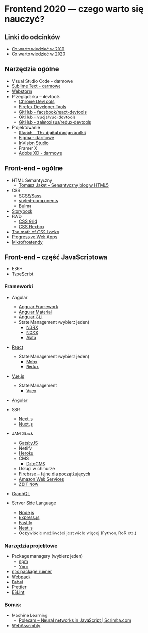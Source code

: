 # Frontend 2020 — czego warto się nauczyć?

## Linki do odcinków
* [Co warto wiedzieć w 2019](https://youtu.be/fibhIsmsVdI)
* [Co warto wiedzieć w 2020](https://youtu.be/XlpgE8B-ekc)

## Narzędzia ogólne
* [Visual Studio Code - darmowe](https://code.visualstudio.com/)
* [Sublime Text - darmowe](https://www.sublimetext.com/)
* [Webstorm](https://www.jetbrains.com/webstorm/)
* Przeglądarka – devtools
	* [Chrome DevTools](https://developers.google.com/web/tools/chrome-devtools/)
	* [Firefox Developer Tools](https://developer.mozilla.org/son/docs/Tools)
	* [GitHub - facebook/react-devtools](https://github.com/facebook/react-devtools)
	* [GitHub - vuejs/vue-devtools](https://github.com/vuejs/vue-devtools)
	* [GitHub - zalmoxisus/redux-devtools](https://github.com/zalmoxisus/redux-devtools-extension)
* Projektowanie
	* [Sketch - The digital design toolkit](https://www.sketchapp.com/)
	* [Figma - darmowe](https://www.figma.com/)
	* [InVision Studio](https://www.invisionapp.com/studio)
	* [Framer X](https://framer.com/)
	* [Adobe XD - darmowe](https://www.adobe.com/products/xd.html)

##  Front-end – ogólne
* HTML Semantyczny
	* [Tomasz Jakut – Semantyczny blog w HTML5](https://tutorials.comandeer.pl/html5-blog.html)
* CSS
	* [SCSS/Sass](https://sass-lang.com/)
	* [styled-components](https://www.styled-components.com/)
	* [Bulma](https://bulma.io/)
* [Storybook](https://github.com/storybooks/storybook)
* RWD
	* [CSS Grid](http://cssgridgarden.com/)
	* [CSS Flexbox](https://flexboxfroggy.com/)
* [The math of CSS Locks](https://fvsch.com/css-locks/)
* [Progressive Web Apps](https://developers.google.com/web/progressive-web-apps/)
* [Mikrofrontendy](https://martinfowler.com/articles/micro-frontends.html)

## Front-end – część JavaScriptowa
* ES6+
* TypeScript

### Frameworki
* Angular
	* [Angular Framework](https://angular.io/)
	* [Angular Material](https://material.angular.io/)
	* [Angular CLI](https://cli.angular.io/)
	* State Management (wybierz jeden)
		* [NGRX](https://ngrx.io/)
		* [NGXS](https://ngxs.gitbook.io/ngxs/)
		* [Akita](https://netbasal.gitbook.io/akita/)
* [React](https://reactjs.org/)
  * State Management (wybierz jeden)
	* [Mobx](https://github.com/mobxjs/mobx)
	* [Redux](https://redux.js.org/)
* [Vue.js](https://vuejs.org/)
  * State Management
    * [Vuex](https://vuex.vuejs.org/)
* [Angular](https://angular.io/)
* SSR
	* [Next.js](https://nextjs.org/)
	* [Nuxt.js](https://nuxtjs.org/)
* JAM Stack
	* [GatsbyJS](https://www.gatsbyjs.org/)
	* [Netlify](https://www.netlify.com/)
	* [Heroku](https://www.heroku.com/)
	* CMS
		* [DatoCMS](https://www.datocms.com/)
	* Usługi w chmurze
    * [Firebase – fajne dla początkujących](https://firebase.google.com/)
    * [Amazon Web Services](https://aws.amazon.com/)
    * [ZEIT Now](https://zeit.co/)


* [GraphQL](https://graphql.org/learn/)
* Server Side Language
	* [Node.js](https://nodejs.org/)
    * [Express.js](https://expressjs.com/)
    * [Fastify](https://www.fastify.io/)
    * [Nest.js](https://nestjs.com/)
	* Oczywiście możliwości jest wiele więcej (Python, RoR etc.)

### Narzędzia projektowe
* Package managery (wybierz jeden)
	* [npm](https://www.npmjs.com/)
	* [Yarn](https://yarnpkg.com/lang/en/)
* [npx package runner](https://www.npmjs.com/package/npx)
* [Webpack](https://webpack.js.org/)
* [Babel](https://babeljs.io/)
* [Prettier](https://prettier.io/)
* [ESLint](https://eslint.org/)

### Bonus:
* Machine Learning
	* [Polecam – Neural networks in JavaScript | Scrimba.com](https://scrimba.com/g/gneuralnetworks)
* [WebAssembly](https://webassembly.org/)
